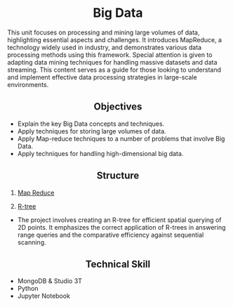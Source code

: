 # __<center>Big Data</center>__
This unit focuses on processing and mining large volumes of data, highlighting essential aspects and challenges. It introduces MapReduce, a technology widely used in industry, and demonstrates various data processing methods using this framework. Special attention is given to adapting data mining techniques for handling massive datasets and data streaming. This content serves as a guide for those looking to understand and implement effective data processing strategies in large-scale environments.
## __<center>Objectives</center>__
- Explain the key Big Data concepts and techniques.
- Apply techniques for storing large volumes of data.
- Apply Map-reduce techniques to a number of problems that involve Big Data.
- Apply techniques for handling high-dimensional big data.
## __<center>Structure</center>__
1. [Map Reduce](https://github.com/VivianNg9/Master-of-Business-Analytics_Portfolio-/tree/main/COMP6210_Big%20Data%20/Map%20Reduce)
  
3. [R-tree](https://github.com/VivianNg9/Master-of-Business-Analytics_Portfolio-/tree/main/COMP6210_Big%20Data%20/R-tree)
- The project involves creating an R-tree for efficient spatial querying of 2D points. It emphasizes the correct application of R-trees in answering range queries and the comparative efficiency against sequential scanning.
## __<center>Technical Skill</center>__
- MongoDB & Studio 3T
- Python
- Jupyter Notebook 
  


